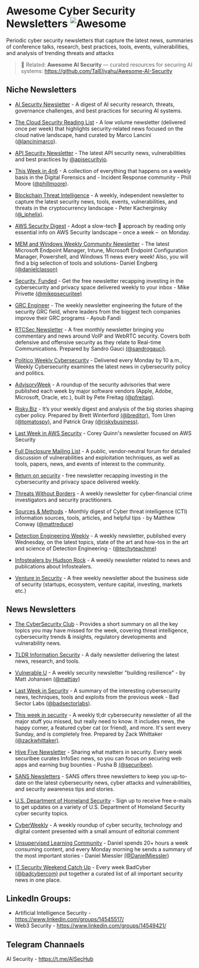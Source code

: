 # Awesome Cyber Security Newsletters ![Awesome](https://cdn.rawgit.com/sindresorhus/awesome/d7305f38d29fed78fa85652e3a63e154dd8e8829/media/badge.svg)

Periodic cyber security newsletters that capture the latest news, summaries of conference talks, research, best practices, tools, events, vulnerabilities, and analysis of trending threats and attacks

 > 🔗 Related: **Awesome AI Security** — curated resources for securing AI systems: https://github.com/TalEliyahu/Awesome-AI-Security



## Niche Newsletters 

- [AI Security Newsletter](https://www.linkedin.com/newsletters/adversarial-ai-digest-7298813894498598912/) - A digest of AI security research, threats, governance challenges, and best practices for securing AI systems.  

- [The Cloud Security Reading List](https://cloudseclist.com/past-issues/) - A low volume newsletter (delivered once per week) that highlights security-related news focused on the cloud native landscape, hand curated by Marco Lancini ([@lancinimarco](https://twitter.com/lancinimarco)).

- [API Security Newsletter](https://apisecurity.io/) - The latest API security news, vulnerabilities and best practices by [@apisecurityio](https://twitter.com/apisecurityio).

- [This Week in 4n6](https://thisweekin4n6.com/) - A collection of everything that happens on a weekly basis in the Digital Forensics and - Incident Response community - Phill Moore ([@phillmoore](https://twitter.com/phillmoore)).

- [Blockchain Threat Intelligence](https://www.blockthreat.io/) - A weekly, independent newsletter to capture the latest security news, tools, events, vulnerabilities, and threats in the cryptocurrency landscape - Peter Kacherginsky [(@\_iphelix)](https://twitter.com/_iphelix).

- [AWS Security Digest](https://asd.zoph.io) - Adopt a slow-tech 🐌 approach by reading only essential info on AWS Security landscape – once a week –  on Monday.

- [MEM and Windows Weekly Community Newsletter](https://www.danielengberg.com/category/newsletter/) - The latest Microsoft Endpoint Manager, Intune, Microsoft Endpoint Configuration Manager, Powershell, and Windows 11 news every week! Also, you will find a big selection of tools and solutions-  Daniel Engberg [(@danielclasson)](https://twitter.com/danielclasson)

- [Security, Funded](https://www.returnonsecurity.com/) - Get the free newsletter recapping investing in the cybersecurity and privacy space delivered weekly to your inbox - Mike Privette [(@mikepsecuritee)](https://twitter.com/mikepsecuritee)

- [GRC Engineer](https://grcengineer.com) - The weekly newsletter engineering the future of the security GRC field, where leaders from the biggest tech companies improve their GRC programs - Ayoub Fandi

- [RTCSec Newsletter](https://www.rtcsec.com/newsletter/) - A free monthly newsletter bringing you commentary and news around VoIP and WebRTC security. Covers both defensive and offensive security as they relate to Real-time Communications. Prepared by Sandro Gauci [(@sandrogauci)](https://twitter.com/sandrogauci).

- [Politico Weekly Cybersecurity](https://www.politico.com/newsletters/weekly-cybersecurity) - Delivered every Monday by 10 a.m., Weekly Cybersecurity examines the latest news in cybersecurity policy and politics. 

- [AdvisoryWeek](https://advisoryweek.com/) - A roundup of the security advisories that were published each week by major software vendors (Apple, Adobe, Microsoft, Oracle, etc.), built by Pete Freitag [(@pfreitag)](https://twitter.com/pfreitag).

- [Risky.Biz](https://srslyriskybiz.substack.com/subscribe) - It’s your weekly digest and analysis of the big stories shaping cyber policy. Prepared by Brett Winterford [(@breditor)](https://twitter.com/breditor), Tom Uren [(@tomatospy)](https://twitter.com/tomatospy), and Patrick Gray [(@riskybusiness)](https://twitter.com/riskybusiness).

- [Last Week in AWS Security](https://www.lastweekinaws.com/newsletter/) - Corey Quinn's newsletter focused on AWS Security

- [Full Disclosure Mailing List](https://seclists.org/fulldisclosure/) - A public, vendor-neutral forum for detailed discussion of vulnerabilities and exploitation techniques, as well as tools, papers, news, and events of interest to the community.

- [Return on security](https://www.returnonsecurity.com/) - free newsletter recapping investing in the cybersecurity and privacy space delivered weekly.

- [Threats Without Borders](https://cyficrime.substack.com/) - A weekly newsletter for cyber-financial crime investigators and security practitioners.

- [Sources & Methods](https://sourcesmethods.com/) - Monthly digest of Cyber threat intelligence (CTI) information sources, tools, articles, and helpful tips - by Matthew Conway ([@mattreduce](https://mastodon.social/@mattreduce))

- [Detection Engineering Weekly](https://detectionengineering.net/) - A weekly newsletter, published every Wednesday, on the latest topics, state of the art and how-tos in the art and science of Detection Engineering - ([@techyteachme](https://twitter.com/techyteachme))

- [Infostealers by Hudson Rock](https://www.infostealers.com/info-stealers-reports/) - A weekly newsletter related to news and publications about Infostealers.

- [Venture in Security](https://ventureinsecurity.net/) - A free weekly newsletter about the business side of security (startups, ecosystem, venture capital, investing, markets etc.)
  
## News Newsletters 

- [The CyberSecurity Club](https://thecybersecurityclub.beehiiv.com/) - Provides a short summary on all the key topics you may have missed for the week, covering threat intelligence, cybersecurity trends & insights, regulatory developments and vulnerability news.

- [TLDR Information Security](https://tldr.tech/infosec) - A daily newsletter delivering the latest news, research, and tools.

- [Vulnerable U](https://vulnu.mattjay.com/) - A weekly security newsletter "building resilience" - by Matt Johansen ([@mattjay](https://twitter.com/mattjay))

- [Last Week in Security](https://blog.badsectorlabs.com) - A summary of the interesting cybersecurity news, techniques, tools and exploits from the previous week -  Bad Sector Labs ([@badsectorlabs](https://twitter.com/badsectorlabs)).

- [This week in security](https://this.weekinsecurity.com/) - A weekly tl;dr cybersecurity newsletter of all the major stuff you missed, but really need to know. It includes news, the happy corner, a featured cyber cat (or friend), and more. It's sent every Sunday, and is completely free. Prepared by Zack Whittaker [(@zackwhittaker)](https://twitter.com/zackwhittaker).

- [Hive Five Newsletter](https://securib.ee/newsletter/) - Sharing what matters in security. Every week securibee curates InfoSec news, so you can focus on securing web apps and earning bug bounties - Pusha B [(@securibee)](https://twitter.com/securibee).

- [SANS Newsletters](https://www.sans.org/newsletters/) - SANS offers three newsletters to keep you up-to-date on the latest cybersecurity news, cyber attacks and vulnerabilities, and security awareness tips and stories.

- [U.S. Department of Homeland Security](https://public.govdelivery.com/accounts/USDHS/subscriber/new) - Sign up to receive free e-mails to get updates on a variety of U.S. Department of Homeland Security cyber security topics.

- [CyberWeekly](https://cyberweekly.substack.com/) - A weekly roundup of cyber security, technology and digital content presented with a small amount of editorial comment

- [Unsupervised Learning Community](https://danielmiessler.com/newsletter/) - Daniel spends 20+ hours a week consuming content, and every Monday morning he sends a summary of the most important stories - Daniel Miessler [(@DanielMiessler)](https://twitter.com/DanielMiessler)

- [IT Security Weekend Catch Up](https://badcyber.com/) - Every week BadCyber [(@badcybercom)](https://twitter.com/badcybercom) put together a curated list of all important security news in one place.

## LinkedIn Groups:

- Artificial Intelligence Security - https://www.linkedin.com/groups/14545517/
- Web3 Security - https://www.linkedin.com/groups/14549421/

## Telegram Channaels 

AI Security - https://t.me/AISecHub
